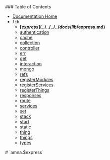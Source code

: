 <span class="toc">
### Table of Contents

- [Documentation Home](../../)
- `lib`
    - **[$express](../../../../docs/lib/$express.md)**
    - [authentication](../../../../docs/lib/authentication.md)
    - [cache](../../../../docs/lib/cache.md)
    - [collection](../../../../docs/lib/collection.md)
    - [controller](../../../../docs/lib/controller.md)
    - [err](../../../../docs/lib/err.md)
    - [get](../../../../docs/lib/get.md)
    - [interaction](../../../../docs/lib/interaction.md)
    - [mongo](../../../../docs/lib/mongo.md)
    - [refs](../../../../docs/lib/refs.md)
    - [registerModules](../../../../docs/lib/registerModules.md)
    - [registerServices](../../../../docs/lib/registerServices.md)
    - [registerThings](../../../../docs/lib/registerThings.md)
    - [responses](../../../../docs/lib/responses.md)
    - [route](../../../../docs/lib/route.md)
    - [services](../../../../docs/lib/services.md)
    - [set](../../../../docs/lib/set.md)
    - [stack](../../../../docs/lib/stack.md)
    - [start](../../../../docs/lib/start.md)
    - [static](../../../../docs/lib/static.md)
    - [thing](../../../../docs/lib/thing.md)
    - [things](../../../../docs/lib/things.md)
    - [types](../../../../docs/lib/types.md)
</span>

<span class="title">
# `amna.$express`
</span>
